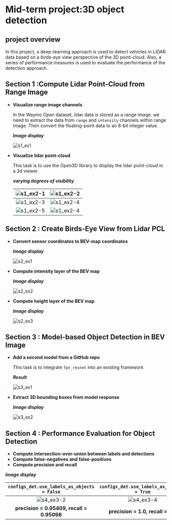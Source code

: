 # Mid-term project:3D object detection
## project overview

 In this project, a deep-learning approach is used to detect vehicles in LiDAR data based on a birds-eye view perspective of the 3D point-cloud. 
 Also, a series of performance measures is used to evaluate the performance of the detection approach.

## Section 1 :Compute Lidar Point-Cloud from Range Image
- **Visualize range image channels**

  In the Waymo Open dataset, lidar data is stored as a range image. we need to extract the data from `range` and `intensity` channels within range image.
  Then convert the floating-point data to an 8-bit integer value.
  
    ***Image display***
    
    ![s1_ex1](./img/s1_ex1.png)
   
- **Visualize lidar point-cloud**

  This task is to use the Open3D library to display the lidar point-cloud in a 3d viewer.
  
    ***varying degrees of visibility***
    
    | ![s1_ex2-1](./img/s1_ex2-1.png) | ![s1_ex2-2](./img/s1_ex2-5.png) |
    |     :---:     |     :---:      |
    | ![s1_ex2-3](./img/s1_ex2-2.png) | ![s1_ex2-4](./img/s1_ex2-4.png) |
    | ![s1_ex2-5](./img/s1_ex2-3.png) | ![s1_ex2-4](./img/s1_ex2-6.png) |

## Section 2 : Create Birds-Eye View from Lidar PCL
- **Convert sensor coordinates to BEV-map coordinates**

  ***Image display***
  
  ![s2_ex1](./img/s2_ex1.png)

- **Compute intensity layer of the BEV map**

  ***Image display***
  
  ![s2_ex2](./img/s2_ex2.png)
  
- **Compute height layer of the BEV map**

  ***Image display***
  
  ![s2_ex3](./img/s2_ex3.png)

## Section 3 : Model-based Object Detection in BEV Image
- **Add a second model from a GitHub repo**

  This task is to integrate `fpn_resnet` into an existing framework

  ***Result***
  
  ![s3_ex1](./img/s3_ex1.png)

- **Extract 3D bounding boxes from model response**

  ***Image display***
  
  ![s3_ex2](./img/s3_ex2.png)
  
## Section 4 : Performance Evaluation for Object Detection
- **Compute intersection-over-union between labels and detections**
- **Compute false-negatives and false-positives**
- **Compute precision and recall**

***Image display***

   | `configs_det.use_labels_as_objects = False` | `configs_det.use_labels_as_objects = True` |
   |     :---:     |     :---:      |
   | ![s4_ex3-2](./img/s4_ex3-2.png) | ![s4_ex3-4](./img/s4_ex3-4.png) |
   | **precision = 0.95409, recall = 0.95098** | **precision = 1.0, recall = 1.0** |




